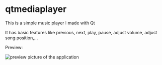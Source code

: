 # qtmediaplayer
This is a simple music player I made with Qt

It has basic features like previous, next, play, pause, adjust volume, adjust song position,...

Preview:

![preview picture of the application](qtmediaplayer\images\preview-music-player.png "preview of the application")
